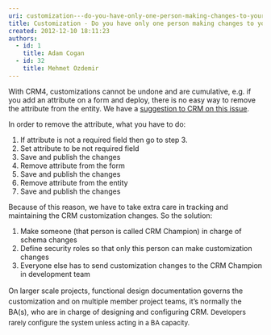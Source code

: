 ```yaml
---
uri: customization---do-you-have-only-one-person-making-changes-to-your-crm-customization
title: Customization - Do you have only one person making changes to your CRM customization?
created: 2012-12-10 18:11:23
authors:
  - id: 1
    title: Adam Cogan
  - id: 32
    title: Mehmet Ozdemir
---
```





<span class='intro'> <p>With CRM4, customizations cannot be undone and are cumulative, e.g.​&#160;if you add an attribute on a form and deploy, there is no easy way to remove the attribute from the entity. We have a <a target="_blank" href="http&#58;//www.ssw.com.au/SSW/Standards/BetterSoftwareSuggestions/CRM.aspx#RemoveAttributeOnForm">suggestion to CRM on this issue</a>.</p> </span>

 <p>In order to remove the attribute, what you have to do&#58;</p>
            <ol>
                <li>If attribute is not a required field then go to step 3.</li>
                <li>Set attribute to be not required field</li>
                <li>Save and publish the changes</li>
                <li>Remove attribute from the form</li>
                <li>Save and publish the changes</li>
                <li>Remove attribute from the entity</li>
                <li>Save and publish the changes</li>
            </ol>
            <p>Because of this reason, we have to take extra care in tracking and maintaining the CRM customization changes. So the solution&#58;</p>
            <ol>
                <li>Make someone (that person is called CRM Champion) in charge of schema changes</li>
                <li>Define security roles so that only this person can make customization changes</li>
                <li>Everyone else has to send customization changes to the CRM Champion in development team</li>
            </ol><div><span style="line-height&#58;20.99431800842285px;">On larger scale projects, functional design documentation governs the customization and on multiple member project teams, it’s normally the BA(s), who are in charge of designing and configuring CRM.&#160;</span><span style="font-size&#58;13px;line-height&#58;20.99431800842285px;">Developers rarely configure the system unless acting in a BA capacity.</span></div>


